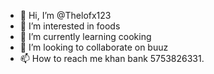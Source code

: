 - 👋 Hi, I’m @Thelofx123
- 👀 I’m interested in foods
- 🌱 I’m currently learning cooking
- 💞️ I’m looking to collaborate on buuz
- 📫 How to reach me khan bank 5753826331.

<!---
Thelofx123/Thelofx123 is a ✨ special ✨ repository because its `README.md` (this file) appears on your GitHub profile.
You can click the Preview link to take a look at your changes.
--->
